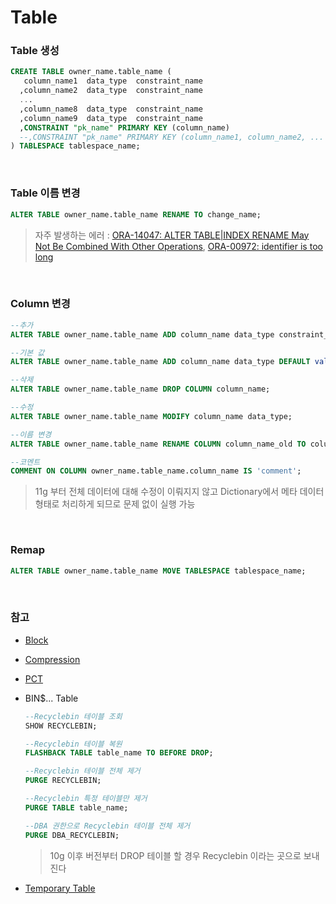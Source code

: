 Table
===

### Table 생성
```sql
CREATE TABLE owner_name.table_name (
   column_name1  data_type  constraint_name
  ,column_name2  data_type  constraint_name
  ...
  ,column_name8  data_type  constraint_name
  ,column_name9  data_type  constraint_name
  ,CONSTRAINT "pk_name" PRIMARY KEY (column_name)
  --,CONSTRAINT "pk_name" PRIMARY KEY (column_name1, column_name2, ... )
) TABLESPACE tablespace_name;
```

<br>

### Table 이름 변경
```sql
ALTER TABLE owner_name.table_name RENAME TO change_name;
```
>자주 발생하는 에러 : [ORA-14047: ALTER TABLE|INDEX RENAME May Not Be Combined With Other Operations](./error/14047.md), [ORA-00972: identifier is too long](./error/00972.md)

<br>

### Column 변경
```sql
--추가
ALTER TABLE owner_name.table_name ADD column_name data_type constraint_type;

--기본 값
ALTER TABLE owner_name.table_name ADD column_name data_type DEFAULT value NOT NULL;

--삭제
ALTER TABLE owner_name.table_name DROP COLUMN column_name;

--수정
ALTER TABLE owner_name.table_name MODIFY column_name data_type;

--이름 변경
ALTER TABLE owner_name.table_name RENAME COLUMN column_name_old TO column_name_new;

--코멘트
COMMENT ON COLUMN owner_name.table_name.column_name IS 'comment';
```
>11g 부터 전체 데이터에 대해 수정이 이뤄지지 않고 Dictionary에서 메타 데이터 형태로 처리하게 되므로 문제 없이 실행 가능

<br>

### Remap
```sql
ALTER TABLE owner_name.table_name MOVE TABLESPACE tablespace_name;
```

<br>

### 참고
* [Block](../block/README.md)
* [Compression](../Compression/README.md#테이블-압축)
* [PCT](../pct/README.md)
* BIN$... Table
  ```sql
  --Recyclebin 테이블 조회
  SHOW RECYCLEBIN;

  --Recyclebin 테이블 복원
  FLASHBACK TABLE table_name TO BEFORE DROP;

  --Recyclebin 테이블 전체 제거
  PURGE RECYCLEBIN;

  --Recyclebin 특정 테이블만 제거
  PURGE TABLE table_name;

  --DBA 권한으로 Recyclebin 테이블 전체 제거
  PURGE DBA_RECYCLEBIN;
  ```
  >10g 이후 버전부터 DROP 테이블 할 경우 Recyclebin 이라는 곳으로 보내진다

* [Temporary Table](./temporary-table/README.md)

<br>
